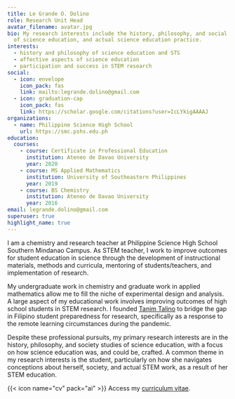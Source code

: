 ```yaml
---
title: Le Grande O. Dolino
role: Research Unit Head
avatar_filename: avatar.jpg
bio: My research interests include the history, philosophy, and social studies
  of science education, and actual science education practice.
interests:
  - history and philosophy of science education and STS
  - affective aspects of science education
  - participation and success in STEM research
social:
  - icon: envelope
    icon_pack: fas
    link: mailto:legrande.dolino@gmail.com
  - icon: graduation-cap
    icon_pack: fas
    link: https://scholar.google.com/citations?user=IcLYkigAAAAJ
organizations:
  - name: Philippine Science High School
    url: https://smc.pshs.edu.ph
education:
  courses:
    - course: Certificate in Professional Education
      institution: Ateneo de Davao University
      year: 2020
    - course: MS Applied Mathematics
      institution: University of Southeastern Philippines
      year: 2019
    - course: BS Chemistry
      institution: Ateneo de Davao University
      year: 2016
email: legrande.dolino@gmail.com
superuser: true
highlight_name: true
---
```

I am a chemistry and research teacher at Philippine Science High School Southern Mindanao Campus. As STEM teacher, I work to improve outcomes for student education in science through the development of instructional materials, methods and curricula, mentoring of students/teachers, and implementation of research.

My undergraduate work in chemistry and graduate work in applied mathematics allow me to fill the niche of experimental design and analysis. A large aspect of my educational work involves improving outcomes of high school students in STEM research. I founded [Tanim Talino](http://tanimtalino.org) to bridge the gap in Filipino student preparedness for research, specifically as a response to the remote learning circumstances during the pandemic.

Despite these professional pursuits, my primary research interests are in the history, philosophy, and society studies of science education, with a focus on how science education was, and could be, crafted. A common theme in my research interests is the student, particularly on how she navigates conceptions about herself, society, and actual STEM work, as a result of her STEM education.

{{< icon name="cv" pack="ai" >}} Access my [curriculum vitae](https://docs.google.com/document/d/1wVxoYxNQ41ar9_LzAVz-uJvxk8yQVJLMjegaMy4m41c/edit?usp=sharing).
